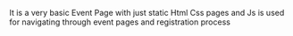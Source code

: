 It is a very basic Event Page with just static Html Css pages and Js is used for navigating through event pages and registration process
